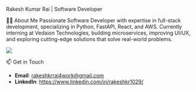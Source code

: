 Rakesh Kumar Rai | Software Developer

👨‍💻 About Me
Passionate Software Developer with expertise in full-stack development, specializing in Python, FastAPI, React, and AWS. Currently interning at Vedaion Technologies, building microservices, improving UI/UX, and exploring cutting-edge solutions that solve real-world problems.

![](http://github-profile-summary-cards.vercel.app/api/cards/profile-details?username=rakeshkrrai1002&theme=github-dark)

📫 Get in Touch
- **Email**: [rakeshkrrai4work@gmail.com](mailto:rakeshkmrai.work@gmail.com)
- **LinkedIn**: https://www.linkedin.com/in/rakeshkr1029/
